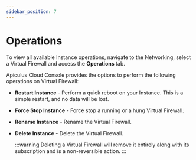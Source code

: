 ```yaml
---
sidebar_position: 7
---
```

# Operations

To view all available Instance operations, navigate to the Networking, select a Virtual Firewall and access the **Operations** tab.

Apiculus Cloud Console provides the options to perform the following operations on Virtual Firewall:
- **Restart Instance** - Perform a quick reboot on your Instance. This is a simple restart, and no data will be lost.
- **Force Stop Instance** - Force stop a running or a hung Virtual Firewall.
- **Rename Instance** - Rename the Virtual Firewall.
- **Delete Instance** - Delete the Virtual Firewall.

  :::warning
	Deleting a Virtual Firewall will remove it entirely along with its subscription and is a non-reversible action.
    :::